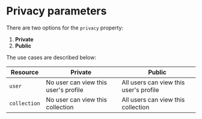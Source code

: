 # Privacy parameters
There are two options for the `privacy` property:
1. **Private**
2. **Public**

The use cases are described below:

| Resource | Private | Public |
| ------------- | ----------- | ----------- |
| `user` | No user can view this user's profile | All users can view this user's profile |
| `collection` |  No user can view this collection | All users can view this collection  |
